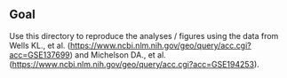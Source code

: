 ## Goal

Use this directory to reproduce the analyses / figures using the data from Wells KL., et al. (<https://www.ncbi.nlm.nih.gov/geo/query/acc.cgi?acc=GSE137699>) and Michelson DA., et al. (<https://www.ncbi.nlm.nih.gov/geo/query/acc.cgi?acc=GSE194253>).
